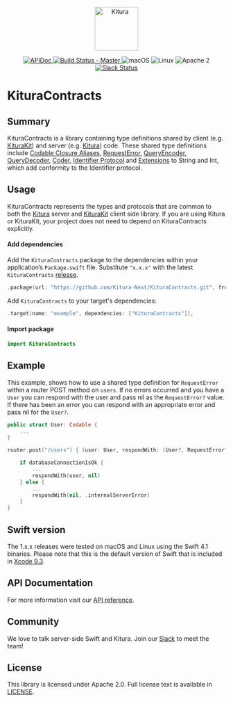 <p align="center">
<a href="https://www.kituranext.org/">
<img src="https://raw.githubusercontent.com/Kitura-Next/Kitura/master/Sources/Kitura/resources/kitura-bird.svg?sanitize=true" height="100" alt="Kitura">
</a>
</p>


<p align="center">
<a href="https://kitura-next.github.io/KituraContracts/index.html">
<img src="https://img.shields.io/badge/apidoc-KituraContracts-1FBCE4.svg?style=flat" alt="APIDoc">
</a>
<a href="https://travis-ci.org/Kitura-Next/KituraContracts">
<img src="https://travis-ci.org/Kitura-Next/KituraContracts.svg?branch=master" alt="Build Status - Master">
</a>
<img src="https://img.shields.io/badge/os-macOS-green.svg?style=flat" alt="macOS">
<img src="https://img.shields.io/badge/os-linux-green.svg?style=flat" alt="Linux">
<img src="https://img.shields.io/badge/license-Apache2-blue.svg?style=flat" alt="Apache 2">
<a href="http://swift-at-ibm-slack.mybluemix.net/">
<img src="http://swift-at-ibm-slack.mybluemix.net/badge.svg" alt="Slack Status">
</a>
</p>

# KituraContracts

## Summary

KituraContracts is a library containing type definitions shared by client (e.g. [KituraKit](https://kitura-next.github.io/KituraKit/)) and server (e.g. [Kitura](https://kitura-next.github.io/Kitura)) code. These shared type definitions include [Codable Closure Aliases](https://kitura-next.github.io/KituraContracts/Typealiases.html), [RequestError](https://kitura-next.github.io/KituraContracts/Structs/RequestError.html), [QueryEncoder](https://kitura-next.github.io/KituraContracts/Classes/QueryEncoder.html), [QueryDecoder](https://kitura-next.github.io/KituraContracts/Classes/QueryDecoder.html), [Coder](https://kitura-next.github.io/KituraContracts/Classes/Coder.html), [Identifier Protocol](https://kitura-next.github.io/KituraContracts/Protocols/Identifier.html#/s:15KituraContracts10IdentifierP5valueSSv) and [Extensions](https://kitura-next.github.io/KituraContracts/Extensions.html#/s:SS) to String and Int, which add conformity to the Identifier protocol.

## Usage

KituraContracts represents the types and protocols that are common to both the [Kitura](https://github.com/Kitura-Next/Kitura) server and [KituraKit](https://github.com/Kitura-Next/KituraKit) client side library. If you are using Kitura or KituraKit, your project does not need to depend on KituraContracts explicitly.

#### Add dependencies

Add the `KituraContracts` package to the dependencies within your application’s `Package.swift` file. Substitute `"x.x.x"` with the latest `KituraContracts` [release](https://github.com/Kitura-Next/KituraContracts/releases).

```swift
.package(url: "https://github.com/Kitura-Next/KituraContracts.git", from: "x.x.x")
```

Add `KituraContracts` to your target's dependencies:

```swift
.target(name: "example", dependencies: ["KituraContracts"]),
```

#### Import package

```swift
import KituraContracts
```

## Example

This example, shows how to use a shared type definition for `RequestError` within a router POST method on `users`. If no errors occurred and you have a `User` you can respond with the user and pass nil as the `RequestError?` value. If there has been an error you can respond with an appropriate error and pass nil for the `User?`.

````swift
public struct User: Codable {
    ...
}

router.post("/users") { (user: User, respondWith: (User?, RequestError?) -> Void) in

    if databaseConnectionIsOk {
        ...
        respondWith(user, nil)
    } else {
        ...
        respondWith(nil, .internalServerError)
    }
}
````

## Swift version

The 1.x.x releases were tested on macOS and Linux using the Swift 4.1 binaries. Please note that this is the default version of Swift that is included in [Xcode 9.3](https://developer.apple.com/xcode/).

## API Documentation
For more information visit our [API reference](https://kitura-next.github.io/KituraContracts/index.html).

## Community

We love to talk server-side Swift and Kitura. Join our [Slack](http://swift-at-ibm-slack.mybluemix.net/) to meet the team!

## License

This library is licensed under Apache 2.0. Full license text is available in [LICENSE](https://github.com/Kitura-Next/KituraContracts/blob/master/LICENSE).
